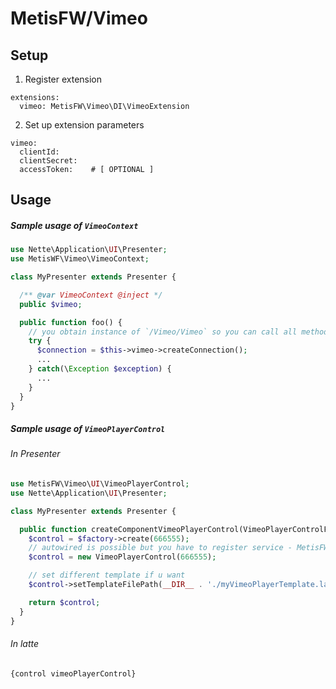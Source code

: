 # MetisFW/Vimeo

## Setup

1) Register extension
```
extensions:
  vimeo: MetisFW\Vimeo\DI\VimeoExtension
```

2) Set up extension parameters

``` neon
vimeo:
  clientId:
  clientSecret:
  accessToken:    # [ OPTIONAL ]
```

## Usage

##### Sample usage of `VimeoContext`

```php
use Nette\Application\UI\Presenter;
use MetisWF\Vimeo\VimeoContext;

class MyPresenter extends Presenter {

  /** @var VimeoContext @inject */
  public $vimeo;

  public function foo() {
    // you obtain instance of `/Vimeo/Vimeo` so you can call all methods though API
    try {
      $connection = $this->vimeo->createConnection();
      ...
    } catch(\Exception $exception) {
      ...
    }
  }
}
```

##### Sample usage of `VimeoPlayerControl`

###### In Presenter

```php
use MetisFW\Vimeo\UI\VimeoPlayerControl;
use Nette\Application\UI\Presenter;

class MyPresenter extends Presenter {

  public function createComponentVimeoPlayerControl(VimeoPlayerControlFactory $factory) {
    $control = $factory->create(666555);
    // autowired is possible but you have to register service - MetisFW\Vimeo\UI\VimeoPlayerControlFactory or
    $control = new VimeoPlayerControl(666555);

    // set different template if u want
    $control->setTemplateFilePath(__DIR__ . './myVimeoPlayerTemplate.latte');

    return $control;
  }
}
```

###### In latte
```latte
{control vimeoPlayerControl}
```
